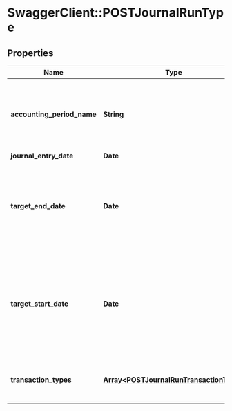 # SwaggerClient::POSTJournalRunType

## Properties
Name | Type | Description | Notes
------------ | ------------- | ------------- | -------------
**accounting_period_name** | **String** | Name of the accounting period.  This field determines the target start and end dates of the journal run.  Required if you don&#39;t include &#39;targetStartDate&#39; and &#39;targetEndDate&#39;.  | [optional] 
**journal_entry_date** | **Date** | Date of the journal entry.  | 
**target_end_date** | **Date** | The target end date of the journal run.  If you include &#39;accountingPeriodName&#39;, the &#39;targetEndDate&#39; must be empty or the same as the end date of the accounting period specified in &#39;accountingPeriodName&#39;.  | [optional] 
**target_start_date** | **Date** | The target start date of the journal run.  Required if you include targetEndDate.  If you include &#39;accountingPeriodName&#39;, the &#39;targetStartDate&#39; must be empty or the same as the start date of the accounting period specified in &#39;accountingPeriodName&#39;.  | [optional] 
**transaction_types** | [**Array&lt;POSTJournalRunTransactionType&gt;**](POSTJournalRunTransactionType.md) | Transaction types included in the journal run.  You can include one or more transaction types.  | 


